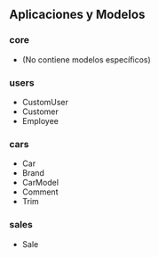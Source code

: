 ## Aplicaciones y Modelos

### core
- (No contiene modelos específicos)

### users
- CustomUser
- Customer
- Employee

### cars
- Car
- Brand
- CarModel
- Comment
- Trim

### sales
- Sale